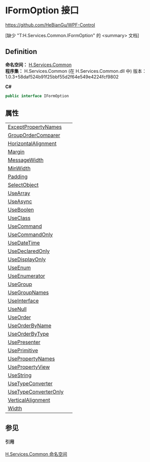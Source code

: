 # IFormOption 接口
https://github.com/HeBianGu/WPF-Control

\[缺少 "T:H.Services.Common.IFormOption" 的 &lt;summary&gt; 文档\]



## Definition
**命名空间：** <a href="b9cdd84f-6623-a51a-f53b-465103ced202">H.Services.Common</a>  
**程序集：** H.Services.Common (在 H.Services.Common.dll 中) 版本：1.0.3+58daf524b91f25bbf55d2f64e549e4224fcf9802

**C#**
``` C#
public interface IFormOption
```



## 属性
<table>
<tr>
<td><a href="6e09abdd-ba9c-d487-8f40-9b726a0b10b6">ExceptPropertyNames</a></td>
<td> </td></tr>
<tr>
<td><a href="2a9d12b1-0e79-7597-11b0-75070b9d28e3">GroupOrderComparer</a></td>
<td> </td></tr>
<tr>
<td><a href="de10362e-2e98-834c-9d8b-64a2e0888346">HorizontalAlignment</a></td>
<td> </td></tr>
<tr>
<td><a href="a2061de7-5bdf-fac4-9eee-f58c00c3b9cc">Margin</a></td>
<td> </td></tr>
<tr>
<td><a href="032d8f04-db08-720d-0ff3-f8d9bb084426">MessageWidth</a></td>
<td> </td></tr>
<tr>
<td><a href="2acbe907-2d3d-28cc-e209-e97f69b486ae">MinWidth</a></td>
<td> </td></tr>
<tr>
<td><a href="baca9785-7c2f-e837-b6fe-d8df466b9079">Padding</a></td>
<td> </td></tr>
<tr>
<td><a href="ad50d7b8-4c55-49ce-45af-519bc697a60e">SelectObject</a></td>
<td> </td></tr>
<tr>
<td><a href="180fe7e7-75af-2943-51a5-831f0199a0a0">UseArray</a></td>
<td> </td></tr>
<tr>
<td><a href="5a9cab5a-9c6a-adc7-228b-f892a08740a5">UseAsync</a></td>
<td> </td></tr>
<tr>
<td><a href="b9d1d3fc-4858-7ee5-ecc7-7f48dc4152dd">UseBoolen</a></td>
<td> </td></tr>
<tr>
<td><a href="a603fe8c-c53a-1ceb-dc95-f00dbe5afc9f">UseClass</a></td>
<td> </td></tr>
<tr>
<td><a href="a6bc18c5-c0e8-700b-f60d-96e62371d651">UseCommand</a></td>
<td> </td></tr>
<tr>
<td><a href="2272cf50-1c18-0b4f-d7ab-07b8295ed6fc">UseCommandOnly</a></td>
<td> </td></tr>
<tr>
<td><a href="ac1c341d-d336-a8d0-0b49-ed559ac8df03">UseDateTime</a></td>
<td> </td></tr>
<tr>
<td><a href="8e2aa860-c81d-fde1-dcd9-b783f8e820a2">UseDeclaredOnly</a></td>
<td> </td></tr>
<tr>
<td><a href="9eaadd2f-ab8e-d11d-830f-2a08d75dee89">UseDisplayOnly</a></td>
<td> </td></tr>
<tr>
<td><a href="ee158fe5-b68d-9b33-4731-75970842ee42">UseEnum</a></td>
<td> </td></tr>
<tr>
<td><a href="354c1dc0-48ba-12e7-9d38-3167bf442f1a">UseEnumerator</a></td>
<td> </td></tr>
<tr>
<td><a href="2075811b-6ef7-ae82-705f-2a5cf57c0279">UseGroup</a></td>
<td> </td></tr>
<tr>
<td><a href="98362c8e-2df2-6002-6a0f-40dc65a7221c">UseGroupNames</a></td>
<td> </td></tr>
<tr>
<td><a href="1ad407a5-e156-dc95-96aa-b82c95e3b6e3">UseInterface</a></td>
<td> </td></tr>
<tr>
<td><a href="a0f4ec17-b869-8593-5b4a-ae7f1e9a2cac">UseNull</a></td>
<td> </td></tr>
<tr>
<td><a href="d9d40d01-ec9f-f389-68e7-528a96aab5c7">UseOrder</a></td>
<td> </td></tr>
<tr>
<td><a href="e3c4f1c8-5246-0518-7add-238934f57d0c">UseOrderByName</a></td>
<td> </td></tr>
<tr>
<td><a href="1b31e9e4-8802-5d66-de7a-dd836e0310d9">UseOrderByType</a></td>
<td> </td></tr>
<tr>
<td><a href="72102d0c-24b3-5a36-011c-4bb53c6344b8">UsePresenter</a></td>
<td> </td></tr>
<tr>
<td><a href="ad33e57c-f4d3-e606-5612-bba1807eb280">UsePrimitive</a></td>
<td> </td></tr>
<tr>
<td><a href="f9906b8e-0d17-f885-4c2c-4cd294d26a5a">UsePropertyNames</a></td>
<td> </td></tr>
<tr>
<td><a href="ae78a50d-7faf-28f8-0bae-5c54633f41d9">UsePropertyView</a></td>
<td> </td></tr>
<tr>
<td><a href="d9a71340-3088-a5bb-899a-d240c7aab1eb">UseString</a></td>
<td> </td></tr>
<tr>
<td><a href="e9e1541e-ed7d-7a75-5bb2-49824d27a914">UseTypeConverter</a></td>
<td> </td></tr>
<tr>
<td><a href="d2195217-2a49-8851-5267-60a347389ac3">UseTypeConverterOnly</a></td>
<td> </td></tr>
<tr>
<td><a href="b639b0df-1424-0863-a9a1-237bcc163cea">VerticalAlignment</a></td>
<td> </td></tr>
<tr>
<td><a href="53a24bad-060a-83f5-a037-a114a54448c2">Width</a></td>
<td> </td></tr>
</table>

## 参见


#### 引用
<a href="b9cdd84f-6623-a51a-f53b-465103ced202">H.Services.Common 命名空间</a>  
